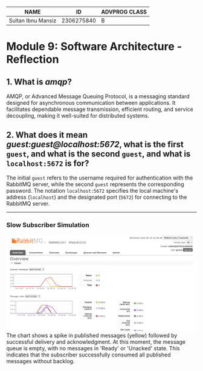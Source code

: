 | NAME               | ID         | ADVPROG CLASS |
| ------------------ | ---------- | ------------- |
| Sultan Ibnu Mansiz | 2306275840 | B             |

# Module 9: Software Architecture - Reflection

## 1. What is ***amqp***?
AMQP, or Advanced Message Queuing Protocol, is a messaging standard designed for asynchronous communication between applications. It facilitates dependable message transmission, efficient routing, and service decoupling, making it well-suited for distributed systems.

## 2. What does it mean *guest:guest@localhost:5672*, what is the first `guest`, and what is the second `guest`, and what is `localhost:5672` is for?
The initial `guest` refers to the username required for authentication with the RabbitMQ server, while the second `guest` represents the corresponding password. The notation `localhost:5672` specifies the local machine's address (`localhost`) and the designated port (`5672`) for connecting to the RabbitMQ server.

---

### Slow Subscriber Simulation
![SlowSimulation](images/SlowSubs.png)
The chart shows a spike in published messages (yellow) followed by successful delivery and acknowledgment. At this moment, the message queue is empty, with no messages in 'Ready' or 'Unacked' state. This indicates that the subscriber successfully consumed all published messages without backlog.

    
